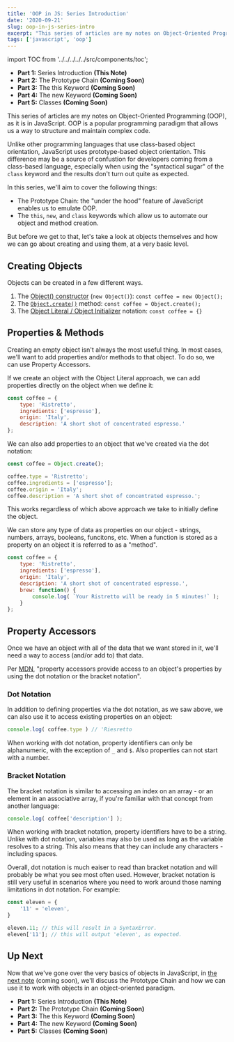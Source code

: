 ```yaml
---
title: 'OOP in JS: Series Introduction'
date: '2020-09-21'
slug: oop-in-js-series-intro
excerpt: "This series of articles are my notes on Object-Oriented Programming, as it is in JavaScript..."
tags: ['javascript', 'oop']
---
```


import TOC from '../../../../../src/components/toc';

<TOC>

- **Part 1:** Series Introduction __(This Note)__
- **Part 2:** The Prototype Chain __(Coming Soon)__
- **Part 3:** The this Keyword __(Coming Soon)__
- **Part 4:** The new Keyword __(Coming Soon)__
- **Part 5:** Classes __(Coming Soon)__

</TOC>

This series of articles are my notes on Object-Oriented Programming (OOP), as it is in JavaScript. OOP is a popular programming paradigm that allows us a way to structure and maintain complex code.

Unlike other programming languages that use class-based object orientation, JavaScript uses prototype-based object orientation. This difference may be a source of confustion for developers coming from a class-based language, especially when using the "syntactical sugar" of the `class` keyword and the results don't turn out quite as expected.

In this series, we'll aim to cover the following things:

- The Prototype Chain: the "under the hood" feature of JavaScript enables us to emulate OOP.
- The `this`, `new`, and `class` keywords which allow us to automate our object and method creation.

But before we get to that, let's take a look at objects themselves and how we can go about creating and using them, at a very basic level.

## Creating Objects

Objects can be created in a few different ways.

1. The [Object() constructor](https://developer.mozilla.org/en-US/docs/Web/JavaScript/Reference/Global_Objects/Object/Object) (`new Object()`): `const coffee = new Object();`
2. The [`Object.create()`](https://developer.mozilla.org/en-US/docs/Web/JavaScript/Reference/Global_Objects/Object/create) method: `const coffee = Object.create();`
3. The [Object Literal / Object Initializer](https://developer.mozilla.org/en-US/docs/Web/JavaScript/Reference/Operators/Object_initializer) notation: `const coffee = {}`

## Properties & Methods

Creating an empty object isn't always the most useful thing. In most cases, we'll want to add properties and/or methods to that object. To do so, we can use Property Accessors.

If we create an object with the Object Literal approach, we can add properties directly on the object when we define it:

```js
const coffee = {
	type: 'Ristretto',
	ingredients: ['espresso'],
	origin: 'Italy',
	description: 'A short shot of concentrated espresso.'
};
```

We can also add properties to an object that we've created via the dot notation:

```js
const coffee = Object.create();

coffee.type = 'Ristretto';
coffee.ingredients = ['espresso'];
coffee.origin = 'Italy';
coffee.description = 'A short shot of concentrated espresso.';
```

This works regardless of which above approach we take to initially define the object. 

We can store any type of data as properties on our object - strings, numbers, arrays, booleans, funcitons, etc. When a function is stored as a property on an object it is referred to as a "method".

```js
const coffee = {
	type: 'Ristretto',
	ingredients: ['espresso'],
	origin: 'Italy',
	description: 'A short shot of concentrated espresso.',
	brew: function() {
		console.log( `Your Ristretto will be ready in 5 minutes!` );
	}
};
```

## Property Accessors

Once we have an object with all of the data that we want stored in it, we'll need a way to access (and/or add to) that data.

Per [MDN](https://developer.mozilla.org/en-US/docs/Web/JavaScript/Reference/Operators/Property_Accessors), "property accessors provide access to an object's properties by using the dot notation or the bracket notation".

### Dot Notation

In addition to defining properties via the dot notation, as we saw above, we can also use it to access existing properties on an object:

```js
console.log( coffee.type ) // 'Riesretto
```

When working with dot notation, property identifiers can only be alphanumeric, with the exception of `_` and `$`. Also properties can not start with a number.

### Bracket Notation

The bracket notation is similar to accessing an index on an array - or an element in an associative array, if you're familiar with that concept from another language:

```js
console.log( coffee['description'] );
```

When working with bracket notation, property identifiers have to be a string. Unlike with dot notation, variables may also be used as long as the variable resolves to a string. This also means that they can include any characters - including spaces. 

Overall, dot notation is much eaiser to read than bracket notation and will probably be what you see most often used. However, bracket notation is still very useful in scenarios where you need to work around those naming limitations in dot notation. For example:

```js
const eleven = {
	'11' = 'eleven',
}

eleven.11; // this will result in a SyntaxError.
eleven['11']; // this will output 'eleven', as expected.
```

## Up Next

Now that we've gone over the very basics of objects in JavaScript, in [the next note](#) (coming soon), we'll discuss the Prototype Chain and how we can use it to work with objects in an object-oriented paradigm.

<TOC>

- **Part 1:** Series Introduction __(This Note)__
- **Part 2:** The Prototype Chain __(Coming Soon)__
- **Part 3:** The this Keyword __(Coming Soon)__
- **Part 4:** The new Keyword __(Coming Soon)__
- **Part 5:** Classes __(Coming Soon)__

</TOC>